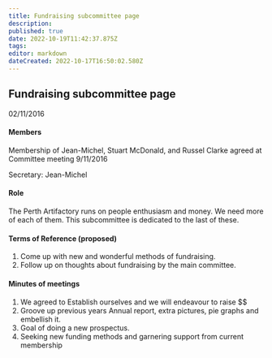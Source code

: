 ```yaml
---
title: Fundraising subcommittee page
description: 
published: true
date: 2022-10-19T11:42:37.875Z
tags: 
editor: markdown
dateCreated: 2022-10-17T16:50:02.580Z
---
```


## Fundraising subcommittee page

02/11/2016

#### Members

Membership of Jean-Michel, Stuart McDonald, and Russel Clarke agreed at Committee meeting 9/11/2016

Secretary: Jean-Michel

#### Role

The Perth Artifactory runs on people enthusiasm and money. We need more of each of them. This subcommittee is dedicated to the last of these.

#### Terms of Reference (proposed)

1.  Come up with new and wonderful methods of fundraising.
2.  Follow up on thoughts about fundraising by the main committee.

#### Minutes of meetings

1.  We agreed to Establish ourselves and we will endeavour to raise \$\$
2.  Groove up previous years Annual report, extra pictures, pie graphs and embellish it.
3.  Goal of doing a new prospectus.
4.  Seeking new funding methods and garnering support from current membership
